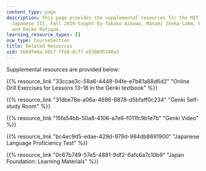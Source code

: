 ```yaml
---
content_type: page
description: This page provides the supplemental resources for the MIT course 21G.503
  Japanese III, Fall 2019 taught by Takako Aikawa, Masami Ikeka-Lamm, Wakana Maekawa,
  and Emiko Rafique.
learning_resource_types: []
ocw_type: CourseSection
title: Related Resources
uid: 5bbdfe0a-5017-ffd8-8cf7-e530695248a3
---
```


Supplemental resources are provided below:

{{% resource_link "33ccae3c-58a6-4448-94fe-e7b81a88d6d2" "Online Drill Exercises for Lessons 13–18 in the Genki textbook" %}}

{{% resource_link "31dbe78e-a06a-4696-8878-d5bfaff0c234" "Genki Self-study Room" %}}

{{% resource_link "15fa54bb-50a8-4106-a7e6-f011fc9b1e7b" "Genki Video" %}}

{{% resource_link "bc4ec9d5-edae-429d-979d-984db8691900" "Japanese Language Proficiency Test" %}}

{{% resource_link "0c67b749-57e5-4881-9df2-6afc6a7c10b9" "Japan Foundation: Learning Materials" %}}